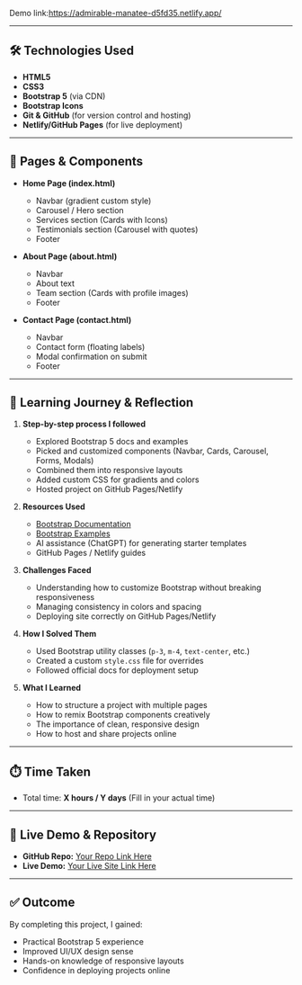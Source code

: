 Demo link:https://admirable-manatee-d5fd35.netlify.app/

---

## 🛠️ Technologies Used
- **HTML5**
- **CSS3**
- **Bootstrap 5** (via CDN)
- **Bootstrap Icons**
- **Git & GitHub** (for version control and hosting)
- **Netlify/GitHub Pages** (for live deployment)

---

## 📖 Pages & Components
- **Home Page (index.html)**
  - Navbar (gradient custom style)
  - Carousel / Hero section
  - Services section (Cards with Icons)
  - Testimonials section (Carousel with quotes)
  - Footer

- **About Page (about.html)**
  - Navbar
  - About text
  - Team section (Cards with profile images)
  - Footer

- **Contact Page (contact.html)**
  - Navbar
  - Contact form (floating labels)
  - Modal confirmation on submit
  - Footer

---

## 📝 Learning Journey & Reflection
1. **Step-by-step process I followed**
   - Explored Bootstrap 5 docs and examples
   - Picked and customized components (Navbar, Cards, Carousel, Forms, Modals)
   - Combined them into responsive layouts
   - Added custom CSS for gradients and colors
   - Hosted project on GitHub Pages/Netlify

2. **Resources Used**
   - [Bootstrap Documentation](https://getbootstrap.com/)
   - [Bootstrap Examples](https://getbootstrap.com/docs/5.3/examples/)
   - AI assistance (ChatGPT) for generating starter templates
   - GitHub Pages / Netlify guides

3. **Challenges Faced**
   - Understanding how to customize Bootstrap without breaking responsiveness
   - Managing consistency in colors and spacing
   - Deploying site correctly on GitHub Pages/Netlify

4. **How I Solved Them**
   - Used Bootstrap utility classes (`p-3`, `m-4`, `text-center`, etc.)
   - Created a custom `style.css` file for overrides
   - Followed official docs for deployment setup

5. **What I Learned**
   - How to structure a project with multiple pages
   - How to remix Bootstrap components creatively
   - The importance of clean, responsive design
   - How to host and share projects online

---

## ⏱️ Time Taken
- Total time: **X hours / Y days** (Fill in your actual time)

---

## 🔗 Live Demo & Repository
- **GitHub Repo:** [Your Repo Link Here](#)
- **Live Demo:** [Your Live Site Link Here](#)

---

## ✅ Outcome
By completing this project, I gained:
- Practical Bootstrap 5 experience
- Improved UI/UX design sense
- Hands-on knowledge of responsive layouts
- Confidence in deploying projects online
